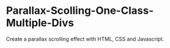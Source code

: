 # Parallax-Scolling-One-Class-Multiple-Divs
Create a parallax scrolling effect with HTML, CSS and Javascript.
